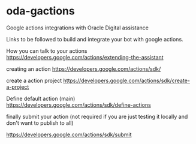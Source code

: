 # oda-gactions
Google actions integrations with Oracle Digital assistance

Links to be followed to build and integrate your bot with google actions. 

How you can talk to your actions 
https://developers.google.com/actions/extending-the-assistant

creating an action
https://developers.google.com/actions/sdk/

create a action project 
https://developers.google.com/actions/sdk/create-a-project

Define default action (main) 
https://developers.google.com/actions/sdk/define-actions

finally submit your action (not required if you are just testing it locally and don't want to publish to all)

https://developers.google.com/actions/sdk/submit


